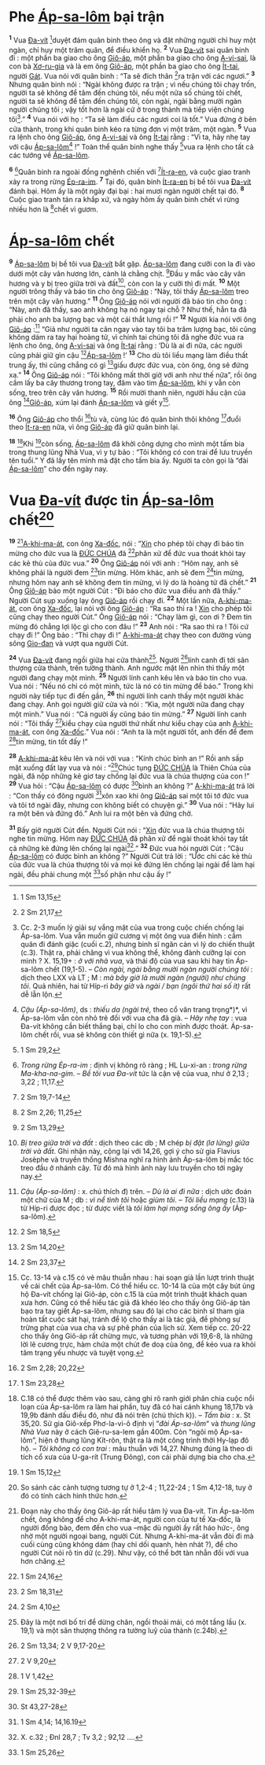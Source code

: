 # Phe [Áp-sa-lôm]() bại trận
<sup><b>1</b></sup> Vua [Đa-vít]() [^1*]duyệt đám quân binh theo ông và đặt những người chỉ huy một ngàn, chỉ huy một trăm quân, để điều khiển họ. <sup><b>2</b></sup> Vua [Đa-vít]() sai quân binh đi : một phần ba giao cho ông [Giô-áp](), một phần ba giao cho ông [A-vi-sai](), là con bà [Xơ-ru-gia]() và là em ông [Giô-áp](), một phần ba giao cho ông [Ít-tai](), người [Gát](). Vua nói với quân binh : “Ta sẽ đích thân [^2*]ra trận với các ngươi.” <sup><b>3</b></sup> Nhưng quân binh nói : “Ngài không được ra trận ; vì nếu chúng tôi chạy trốn, người ta sẽ không để tâm đến chúng tôi, nếu một nửa số chúng tôi chết, người ta sẽ không để tâm đến chúng tôi, còn ngài, ngài bằng mười ngàn người chúng tôi ; vậy tốt hơn là ngài cứ ở trong thành mà tiếp viện chúng tôi[^1].” <sup><b>4</b></sup> Vua nói với họ : “Ta sẽ làm điều các ngươi coi là tốt.” Vua đứng ở bên cửa thành, trong khi quân binh kéo ra từng đơn vị một trăm, một ngàn. <sup><b>5</b></sup> Vua ra lệnh cho ông [Giô-áp](), ông [A-vi-sai]() và ông [Ít-tai]() rằng : “Vì ta, hãy nhẹ tay với cậu [Áp-sa-lôm]()[^2] !” Toàn thể quân binh nghe thấy [^3*]vua ra lệnh cho tất cả các tướng về [Áp-sa-lôm]().

<sup><b>6</b></sup> [^3]Quân binh ra ngoài đồng nghênh chiến với [^4*][Ít-ra-en](), và cuộc giao tranh xảy ra trong rừng [Ép-ra-im](). <sup><b>7</b></sup> Tại đó, quân binh [Ít-ra-en]() bị bề tôi vua [Đa-vít]() đánh bại. Hôm ấy là một ngày đại bại : hai mươi ngàn người chết tại đó. <sup><b>8</b></sup> Cuộc giao tranh tản ra khắp xứ, và ngày hôm ấy quân binh chết vì rừng nhiều hơn là [^5*]chết vì gươm.


# [Áp-sa-lôm]() chết
<sup><b>9</b></sup> [Áp-sa-lôm]() bị bề tôi vua [Đa-vít]() bắt gặp. [Áp-sa-lôm]() đang cưỡi con la đi vào dưới một cây vân hương lớn, cành lá chằng chịt. [^6*]Đầu y mắc vào cây vân hương và y bị treo giữa trời và đất[^4], còn con la y cưỡi thì đi mất. <sup><b>10</b></sup> Một người trông thấy và báo tin cho ông [Giô-áp]() : “Này, tôi thấy [Áp-sa-lôm]() treo trên một cây vân hương.” <sup><b>11</b></sup> Ông [Giô-áp]() nói với người đã báo tin cho ông : “Này, anh đã thấy, sao anh không hạ nó ngay tại chỗ ? Như thế, hẳn ta đã phải cho anh ba lượng bạc và một cái thắt lưng rồi !” <sup><b>12</b></sup> Người kia nói với ông [Giô-áp]() :[^5] “Giả như người ta cân ngay vào tay tôi ba trăm lượng bạc, tôi cũng không dám ra tay hại hoàng tử, vì chính tai chúng tôi đã nghe đức vua ra lệnh cho ông, ông [A-vi-sai]() và ông [Ít-tai]() rằng : ‘Dù là ai đi nữa, các người cũng phải giữ gìn cậu [^7*][Áp-sa-lôm]() !’ <sup><b>13</b></sup> Cho dù tôi liều mạng làm điều thất trung ấy, thì cũng chẳng có gì [^8*]giấu được đức vua, còn ông, ông sẽ đứng xa.” <sup><b>14</b></sup> Ông [Giô-áp]() nói : “Tôi không mất thời giờ với anh như thế nữa”, rồi ông cầm lấy ba cây thương trong tay, đâm vào tim [Áp-sa-lôm](), khi y vẫn còn sống, treo trên cây vân hương. <sup><b>15</b></sup> Rồi mười thanh niên, người hầu cận của ông [^9*][Giô-áp](), xúm lại đánh [Áp-sa-lôm]() và giết y[^6].

<sup><b>16</b></sup> Ông [Giô-áp]() cho thổi [^10*]tù và, cùng lúc đó quân binh thôi không [^11*]đuổi theo [Ít-ra-en]() nữa, vì ông [Giô-áp]() đã giữ quân binh lại.

<sup><b>18</b></sup> [^8]Khi [^13*]còn sống, [Áp-sa-lôm]() đã khởi công dựng cho mình một tấm bia trong thung lũng Nhà Vua, vì y tự bảo : “Tôi không có con trai để lưu truyền tên tuổi.” Y đã lấy tên mình mà đặt cho tấm bia ấy. Người ta còn gọi là “đài [Áp-sa-lôm]()” cho đến ngày nay.


# Vua [Đa-vít]() được tin [Áp-sa-lôm]() chết[^9]
<sup><b>19</b></sup> [^10][A-khi-ma-át](), con ông [Xa-đốc](), nói : “[Xin]() cho phép tôi chạy đi báo tin mừng cho đức vua là [ĐỨC CHÚA]() đã [^14*]phân xử để đức vua thoát khỏi tay các kẻ thù của đức vua.” <sup><b>20</b></sup> Ông [Giô-áp]() nói với anh : “Hôm nay, anh sẽ không phải là người đem [^15*]tin mừng. Hôm khác, anh sẽ đem [^16*]tin mừng, nhưng hôm nay anh sẽ không đem tin mừng, vì lý do là hoàng tử đã chết.” <sup><b>21</b></sup> Ông [Giô-áp]() bảo một người Cút : “Đi báo cho đức vua điều anh đã thấy.” Người Cút sụp xuống lạy ông [Giô-áp]() rồi chạy đi. <sup><b>22</b></sup> Một lần nữa, [A-khi-ma-át](), con ông [Xa-đốc](), lại nói với ông [Giô-áp]() : “Ra sao thì ra ! [Xin]() cho phép tôi cũng chạy theo người Cút.” Ông [Giô-áp]() nói : “Chạy làm gì, con ơi ? Đem tin mừng đó chẳng lợi lộc gì cho con đâu !” <sup><b>23</b></sup> Anh nói : “Ra sao thì ra ! Tôi cứ chạy đi !” Ông bảo : “Thì chạy đi !” [A-khi-ma-át]() chạy theo con đường vùng sông [Gio-đan]() và vượt qua người Cút.

<sup><b>24</b></sup> Vua [Đa-vít]() đang ngồi giữa hai cửa thành[^11]. Người [^17*]lính canh đi tới sân thượng cửa thành, trên tường thành. Anh ngước mặt lên nhìn thì thấy một người đang chạy một mình. <sup><b>25</b></sup> Người lính canh kêu lên và báo tin cho vua. Vua nói : “Nếu nó chỉ có một mình, tức là nó có tin mừng để báo.” Trong khi người này tiếp tục đi đến gần, <sup><b>26</b></sup> thì người lính canh thấy một người khác đang chạy. Anh gọi người giữ cửa và nói : “Kìa, một người nữa đang chạy một mình.” Vua nói : “Cả người ấy cũng báo tin mừng.” <sup><b>27</b></sup> Người lính canh nói : “Tôi thấy [^18*]kiểu chạy của người thứ nhất như kiểu chạy của anh [A-khi-ma-át](), con ông [Xa-đốc]().” Vua nói : “Anh ta là một người tốt, anh đến để đem [^19*]tin mừng, tin tốt đấy !”

<sup><b>28</b></sup> [A-khi-ma-át]() kêu lên và nói với vua : “Kính chúc bình an !” Rồi anh sấp mặt xuống đất lạy vua và nói : “[^20*]Chúc tụng [ĐỨC CHÚA]() là Thiên Chúa của ngài, đã nộp những kẻ giơ tay chống lại đức vua là chúa thượng của con !” <sup><b>29</b></sup> Vua hỏi : “Cậu [Áp-sa-lôm]() có được [^21*]bình an không ?” [A-khi-ma-át]() trả lời : “Con thấy có đông người [^22*]xôn xao khi ông [Giô-áp]() sai một tôi tớ đức vua và tôi tớ ngài đây, nhưng con không biết có chuyện gì.” <sup><b>30</b></sup> Vua nói : “Hãy lui ra một bên và đứng đó.” Anh lui ra một bên và đứng chờ.

<sup><b>31</b></sup> Bấy giờ người Cút đến. Người Cút nói : “[Xin]() đức vua là chúa thượng tôi nghe tin mừng. Hôm nay [ĐỨC CHÚA]() đã phân xử để ngài thoát khỏi tay tất cả những kẻ đứng lên chống lại ngài[^12].” <sup><b>32</b></sup> Đức vua hỏi người Cút : “Cậu [Áp-sa-lôm]() có được bình an không ?” Người Cút trả lời : “Ước chi các kẻ thù của đức vua là chúa thượng tôi và mọi kẻ đứng lên chống lại ngài để làm hại ngài, đều phải chung một [^23*]số phận như cậu ấy !”

[^1]: Cc. 2-3 muốn lý giải sự vắng mặt của vua trong cuộc chiến chống lại Áp-sa-lôm. Vua vẫn muốn giữ cương vị một ông vua điển hình : cầm quân đi đánh giặc (cuối c.2), nhưng binh sĩ ngăn cản vì lý do chiến thuật (c.3). Thật ra, phải chăng vì vua không thể, không đành cưỡng lại con mình ? X. 15,19+ : *ở với nhà vua*, và thái độ của vua sau khi hay tin Áp-sa-lôm chết (19,1-5). – *Còn ngài, ngài bằng mười ngàn người chúng tôi* : dịch theo LXX và LT ; M : *mà bây giờ là mười ngàn (người) như chúng tôi*. Quả nhiên, hai từ Híp-ri *bây giờ* và *ngài / bạn (ngôi thứ hai số ít)* rất dễ lẫn lộn.
[^2]: *Cậu (Áp-sa-lôm)*, ds : *thiếu da (ngài trẻ,* theo cổ văn trang trọng*)*, vì Áp-sa-lôm vẫn còn nhỏ trẻ đối với vua cha đã già. – *Hãy nhẹ tay* : vua Đa-vít không cần biết thắng bại, chỉ lo cho con mình được thoát. Áp-sa-lôm chết rồi, vua sẽ không còn thiết gì nữa (x. 19,1-5).
[^3]: *Trong rừng Ép-ra-im* : định vị không rõ ràng ; HL Lu-xi-an : *trong rừng Ma-kha-na-gim*. – *Bề tôi vua Đa-vít* tức là cận vệ của vua, như ở 2,13 ; 3,22 ; 11,17.
[^4]: *Bị treo giữa trời và đất* : dịch theo các db ; M chép *bị đặt (lơ lửng) giữa trời và đất*. Ghi nhận này, cộng lại với 14,26, gợi ý cho sử gia Flavius Josèphe và truyền thống Mishna nghĩ ra hình ảnh Áp-sa-lôm bị mắc tóc treo đầu ở nhánh cây. Từ đó mà hình ảnh này lưu truyền cho tới ngày nay.
[^5]: *Cậu (Áp-sa-lôm)* : x. chú thích đ) trên. – *Dù là ai đi nữa* : dịch ước đoán một chữ của M ; db : *vì nể tình tôi* hoặc *giùm tôi*. – *Tôi liều mạng* (c.13) là từ Híp-ri được đọc ; từ được viết là *tôi làm hại mạng sống ông ấy* (Áp-sa-lôm).
[^6]: Cc. 13-14 và c.15 có vẻ mâu thuẫn nhau : hai soạn giả lần lượt trình thuật về cái chết của Áp-sa-lôm. Có thể hiểu cc. 10-14 là của một cây bút ủng hộ Đa-vít chống lại Giô-áp, còn c.15 là của một trình thuật khách quan xưa hơn. Cũng có thể hiểu tác giả đã khéo léo cho thấy ông Giô-áp tàn bạo tra tay giết Áp-sa-lôm, nhưng sau đó lại cho các binh sĩ tham gia hoàn tất cuộc sát hại, tránh để lộ cho thấy ai là tác giả, đề phòng sự trừng phạt của vua cha và sự phê phán của lịch sử. Xem tiếp cc. 20-22 cho thấy ông Giô-áp rất chừng mực, và tương phản với 19,6-8, là những lời lẽ cương trực, hàm chứa một chút đe doạ của ông, để kéo vua ra khỏi tâm trạng yếu nhược và tuyệt vọng.
[^8]: C.18 có thể được thêm vào sau, càng ghi rõ ranh giới phân chia cuộc nổi loạn của Áp-sa-lôm ra làm hai phần, tuy đã có hai cánh khung 18,17b và 19,9b đánh dấu điều đó, như đã nói trên (chú thích k)). – *Tấm bia* : x. St 35,20. Sử gia Giô-xếp Phơ-la-vi-ô định vị “*đài Áp-sa-lôm*“ và *thung lũng Nhà Vua* này ở cách Giê-ru-sa-lem gần 400m. Còn “ngôi mộ Áp-sa-lôm”, hiện ở thung lũng Kít-rôn, thật ra là một công trình thời Hy-lạp đô hộ. – *Tôi không có con trai* : mâu thuẫn với 14,27. Nhưng đúng là theo di tích cổ xưa của U-ga-rít (Trung Đông), con cái phải dựng bia cho cha.
[^9]: So sánh các cảnh tượng tương tự ở 1,2-4 ; 11,22-24 ; 1 Sm 4,12-18, tuy ở đó có tính cách hình thức hơn.
[^10]: Đoạn này cho thấy ông Giô-áp rất hiểu tâm lý vua Đa-vít. Tin Áp-sa-lôm chết, ông không để cho A-khi-ma-át, người con của tư tế Xa-đốc, là người đồng bào, đem đến cho vua –mặc dù người ấy rất háo hức-, ông nhờ một người ngoại bang, người Cút. Nhưng A-khi-ma-át vẫn đòi đi mà cuối cùng cũng không dám (hay chỉ dối quanh, hèn nhát ?), để cho người Cút nói rõ tin dữ (c.29). Như vậy, có thể bớt tàn nhẫn đối với vua hơn chăng.
[^11]: Đây là một nơi bố trí để dừng chân, ngồi thoải mái, có một tầng lầu (x. 19,1) và một sân thượng thông ra tường luỹ của thành (c.24b).
[^12]: X. c.32 ; Đnl 28,7 ; Tv 3,2 ; 92,12 ....
[^1*]: 1 Sm 13,15
[^2*]: 2 Sm 21,17
[^3*]: 1 Sm 29,2
[^4*]: 2 Sm 19,7-14
[^5*]: 2 Sm 2,26; 11,25
[^6*]: 2 Sm 13,29
[^7*]: 2 Sm 18,5
[^8*]: 2 Sm 14,20
[^9*]: 2 Sm 23,37
[^10*]: 2 Sm 2,28; 20,22
[^11*]: 1 Sm 23,28
[^13*]: 1 Sm 15,12
[^14*]: 1 Sm 24,16
[^15*]: 2 Sm 18,31
[^16*]: 2 Sm 4,10
[^17*]: 2 Sm 13,34; 2 V 9,17-20
[^18*]: 2 V 9,20
[^19*]: 1 V 1,42
[^20*]: 1 Sm 25,32-39
[^21*]: St 43,27-28
[^22*]: 1 Sm 4,14; 14,16.19
[^23*]: 1 Sm 25,26